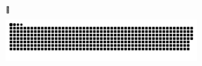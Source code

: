 ### 👋

<picture>
  <source media="(prefers-color-scheme: dark)" srcset="https://raw.githubusercontent.com/davidebolo1993/davidebolo1993/output/github-contribution-grid-snake-dark.svg">
  <source media="(prefers-color-scheme: light)" srcset="https://raw.githubusercontent.com/davidebolo1993/davidebolo1993/output/github-contribution-grid-snake.svg">
  <img alt="github contribution grid snake animation" src="https://raw.githubusercontent.com/davidebolo1993/davidebolo1993/output/github-contribution-grid-snake-dark.svg">
</picture>

